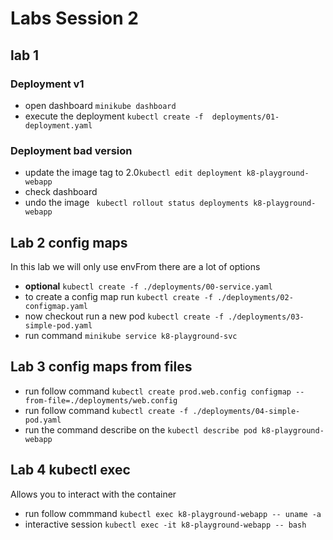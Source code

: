 # Labs Session 2

## lab 1


### Deployment v1 

 - open dashboard ```minikube dashboard```
 - execute the deployment ```kubectl create -f  deployments/01-deployment.yaml```
 
### Deployment bad version

- update the image tag to 2.0```kubectl edit deployment k8-playground-webapp``` 
- check dashboard
- undo the image ``` kubectl rollout status deployments k8-playground-webapp```

## Lab 2 config maps
In this lab we will only use envFrom there are a lot of options 
 - __optional__ ```kubectl create -f ./deployments/00-service.yaml```
- to create a config map run ```kubectl create -f ./deployments/02-configmap.yaml```
- now checkout run a new pod ```kubectl create -f ./deployments/03-simple-pod.yaml```
- run command ```minikube service k8-playground-svc ```

## Lab 3 config maps from files
- run follow command ```kubectl create prod.web.config configmap --from-file=./deployments/web.config```
- run follow command ```kubectl create -f ./deployments/04-simple-pod.yaml```
- run the command describe on the ```kubectl describe pod k8-playground-webapp```

## Lab 4 kubectl exec
Allows you to interact with the container
- run follow commmand ```kubectl exec k8-playground-webapp -- uname -a ```
- interactive session ```kubectl exec -it k8-playground-webapp -- bash ```


